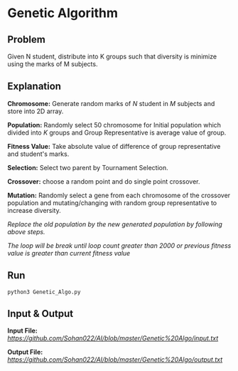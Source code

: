 # Genetic Algorithm

## Problem

Given N student, distribute into K groups such that diversity is minimize using the marks of M subjects.

## Explanation

**Chromosome:** Generate random marks of *N* student in *M* subjects and store into 2D array.

**Population:** Randomly select 50 chromosome for Initial population which divided into *K* groups and Group Representative is average value of group.

**Fitness Value:** Take absolute value of difference of group representative and student's marks.

**Selection:** Select two parent by Tournament Selection.

**Crossover:** choose a random point and do single point crossover.

**Mutation:** Randomly select a gene from each chromosome of the crossover population and mutating/changing with random group representative to increase diversity.

*Replace the old population by the new generated population by following above steps.*

*The loop will be break until loop count greater than 2000 or previous fitness value is greater than current fitness value*

## Run

```python3 Genetic_Algo.py```

## Input & Output

**Input File:** *https://github.com/Sohan022/AI/blob/master/Genetic%20Algo/input.txt*

**Output File:** *https://github.com/Sohan022/AI/blob/master/Genetic%20Algo/output.txt*
